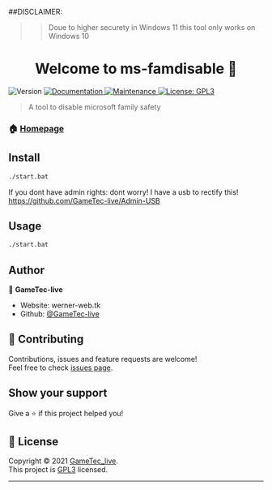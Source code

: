 ##DISCLAIMER:
>>Doue to higher securety in Windows 11 this tool only works on Windows 10


<h1 align="center">Welcome to ms-famdisable 👋</h1>
<p>
  <img alt="Version" src="https://img.shields.io/badge/version-1.0.0-blue.svg?cacheSeconds=2592000" />
  <a href="https://github.com/GameTec-live/msfamdisable/wiki" target="_blank">
    <img alt="Documentation" src="https://img.shields.io/badge/documentation-yes-brightgreen.svg" />
  </a>
  <a href="https://github.com/kefranabg/readme-md-generator/graphs/commit-activity" target="_blank">
    <img alt="Maintenance" src="https://img.shields.io/badge/Maintained%3F-yes-green.svg" />
  </a>
  <a href="https://github.com/GameTec-live/msfamdisable/blob/main/LICENSE" target="_blank">
    <img alt="License: GPL3" src="https://img.shields.io/github/license/GameTec-live/ms-famdisable" />
  </a>
</p>

> A tool to disable microsoft family safety

### 🏠 [Homepage](https://github.com/GameTec-live/msfamdisable)

## Install

```sh
./start.bat
```
If you dont have admin rights: dont worry! I have a usb to rectify  this! https://github.com/GameTec-live/Admin-USB
## Usage

```sh
./start.bat
```

## Author

👤 **GameTec-live**

* Website: werner-web.tk
* Github: [@GameTec-live](https://github.com/GameTec\_live)

## 🤝 Contributing

Contributions, issues and feature requests are welcome!<br />Feel free to check [issues page](https://github.com/GameTec-live/msfamdisable/issues). 

## Show your support

Give a ⭐️ if this project helped you!

## 📝 License

Copyright © 2021 [GameTec_live](https://github.com/GameTec\_live).<br />
This project is [GPL3](https://github.com/GameTec-live/msfamdisable/blob/main/LICENSE) licensed.

***
